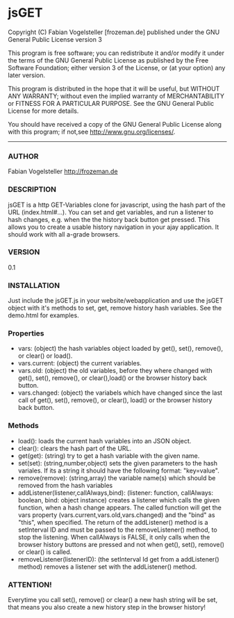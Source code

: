 jsGET
==============================================
Copyright (C) Fabian Vogelsteller [frozeman.de]
published under the GNU General Public License version 3

This program is free software;
you can redistribute it and/or modify it under the terms of the GNU General Public License as published by
the Free Software Foundation; either version 3 of the License, or (at your option) any later version.

This program is distributed in the hope that it will be useful, but WITHOUT ANY WARRANTY;
without even the implied warranty of MERCHANTABILITY or FITNESS FOR A PARTICULAR PURPOSE.
See the GNU General Public License for more details.

You should have received a copy of the GNU General Public License along with this program;
if not,see <http://www.gnu.org/licenses/>.
_____________________________________________

### AUTHOR
Fabian Vogelsteller <http://frozeman.de>

### DESCRIPTION
jsGET is a http GET-Variables clone for javascript, using the hash part of the URL (index.html#...).
You can set and get variables, and run a listener to hash changes, e.g. when the the history back button get pressed.
This allows you to create a usable history navigation in your ajay application. It should work with all a-grade browsers.

### VERSION
0.1

### INSTALLATION
Just include the jsGET.js in your website/webapplication and use the jsGET object with it's methods to set, get, remove history hash variables.
See the demo.html for examples.

### Properties
- vars:         (object) the hash variables object loaded by get(), set(), remove(), or clear() or load().
- vars.current: (object) the current variables.
- vars.old:     (object) the old variables, before they where changed with get(), set(), remove(), or clear(),load() or the browser history back button.
- vars.changed: (object) the variabels which have changed since the last call of get(), set(), remove(), or clear(), load() or the browser history back button.

### Methods
- load():                                 loads the current hash variables into an JSON object.
- clear():                                clears the hash part of the URL.
- get(get):                               (string) try to get a hash variable with the given name.
- set(set):                               (string,number,object) sets the given parameters to the hash variales. If its a string it should have the following format: "key=value".
- remove(remove):                         (string,array) the variable name(s) which should be removed from the hash variables
- addListener(listener,callAlways,bind):  (listener: function, callAlways: boolean, bind: object instance) creates a listener which calls the given function, when a hash change appears. The called function will get the vars property (vars.current,vars.old,vars.changed) and the "bind" as "this", when specified.
The return of the addListener() method is a setInterval ID and must be passed to the removeListener() method, to stop the listening.
When callAlways is FALSE, it only calls when the browser history buttons are pressed and not when get(), set(), remove() or clear() is called.
- removeListener(listenerID):             (the setInterval Id get from a addListener() method) removes a listener set with the addListener() method.

### ATTENTION!
Everytime you call set(), remove() or clear() a new hash string will be set,
that means you also create a new history step in the browser history!